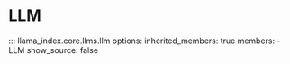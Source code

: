 # LLM

::: llama_index.core.llms.llm
options:
inherited_members: true
members: - LLM
show_source: false
